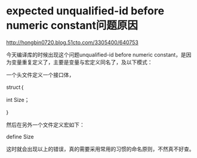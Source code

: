 # expected unqualified-id before numeric constant问题原因



http://hongbin0720.blog.51cto.com/3305400/640753

 今天编译库的时候出现这个问题unqualified-id before numeric constant，是因为变量重复定义了，主要是变量与宏定义同名了，及以下模式：

一个头文件定义一个接口体，

struct｛

int Size；

｝

 

然后在另外一个文件定义宏如下：

define Size

 

这时就会出现以上的错误，真的需要采用常用的习惯的命名原则，不然真不好查。
